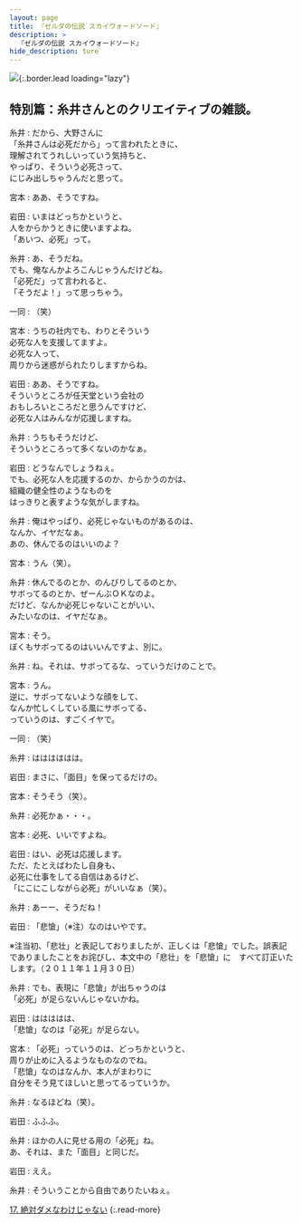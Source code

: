 ```yaml
---
layout: page
title: 『ゼルダの伝説 スカイウォードソード』
description: >
  『ゼルダの伝説 スカイウォードソード』
hide_description: ture
---
```


![](/others/interviews/jp/wii/souj/sp/img/mainvisual16.jpg){:.border.lead loading="lazy"}

## 特別篇：糸井さんとのクリエイティブの雑談。

糸井
: だから、大野さんに<br>「糸井さんは必死だから」って言われたときに、<br>理解されてうれしいっていう気持ちと、<br>やっぱり、そういう必死さって、<br>にじみ出しちゃうんだと思って。

宮本
: ああ、そうですね。

岩田
: いまはどっちかというと、<br>人をからかうときに使いますよね。<br>「あいつ、必死」って。

糸井
: あ、そうだね。<br>でも、俺なんかよろこんじゃうんだけどね。<br>「必死だ」って言われると、<br>「そうだよ！」って思っちゃう。

一同
: （笑）

宮本
: うちの社内でも、わりとそういう<br>必死な人を支援してますよ。<br>必死な人って、<br>周りから迷惑がられたりしますからね。

岩田
: ああ、そうですね。<br>そういうところが任天堂という会社の<br>おもしろいところだと思うんですけど、<br>必死な人はみんなが応援しますね。

糸井
: うちもそうだけど、<br>そういうところって多くないのかなぁ。

岩田
: どうなんでしょうねぇ。<br>でも、必死な人を応援するのか、からかうのかは、<br>組織の健全性のようなものを<br>はっきりと表すような気がしますね。

糸井
: 俺はやっぱり、必死じゃないものがあるのは、<br>なんか、イヤだなぁ。<br>あの、休んでるのはいいのよ？

宮本
: うん（笑）。

糸井
: 休んでるのとか、のんびりしてるのとか、<br>サボってるのとか、ぜーんぶＯＫなのよ。<br>だけど、なんか必死じゃないことがいい、<br>みたいなのは、イヤだなぁ。

宮本
: そう。<br>ぼくもサボってるのはいいんですよ、別に。

糸井
: ね。それは、サボってるな、っていうだけのことで。

宮本
: うん。<br>逆に、サボってないような顔をして、<br>なんか忙しくしている風にサボってる、<br>っていうのは、すごくイヤで。

一同
: （笑）

糸井
: はははははは。

岩田
: まさに、「面目」を保ってるだけの。

宮本
: そうそう（笑）。

糸井
: 必死かぁ・・・。

宮本
: 必死、いいですよね。

岩田
: はい、必死は応援します。<br>ただ、たとえばわたし自身も、<br>必死に仕事をしてる自信はあるけど、<br>「にこにこしながら必死」がいいなぁ（笑）。

糸井
: あーー、そうだね！

岩田
: 「悲愴」（※注）なのはいやです。

※注当初、「悲壮」と表記しておりましたが、正しくは「悲愴」でした。誤表記でありましたことをお詫びし、本文中の「悲壮」を「悲愴」に　すべて訂正いたします。（２０１１年１１月３０日）

糸井
: でも、表現に「悲愴」が出ちゃうのは<br>「必死」が足らないんじゃないかね。

岩田
: ははははは、<br>「悲愴」なのは「必死」が足らない。

宮本
: 「必死」っていうのは、どっちかというと、<br>周りが止めに入るようなものなのでね。<br>「悲愴」なのはなんか、本人がまわりに<br>自分をそう見てほしいと思ってるっていうか。

糸井
: なるほどね（笑）。

岩田
: ふふふ。

糸井
: ほかの人に見せる用の「必死」ね。<br>あ、それは、また「面目」と同じだ。

岩田
: ええ。

糸井
: そういうことから自由でありたいねぇ。

[17. 絶対ダメなわけじゃない](17.md)
{:.read-more}


